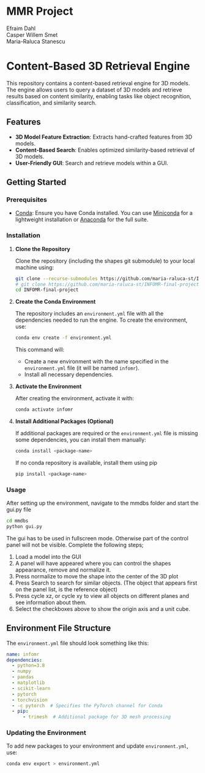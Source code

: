 # MMR Project
Efraim Dahl  
Casper Willem Smet  
Maria-Raluca Stanescu  

# Content-Based 3D Retrieval Engine

This repository contains a content-based retrieval engine for 3D models. The engine allows users to query a dataset of 3D models and retrieve results based on content similarity, enabling tasks like object recognition, classification, and similarity search.

## Features
- **3D Model Feature Extraction**: Extracts hand-crafted features from 3D models.
- **Content-Based Search**: Enables optimized similarity-based retrieval of 3D models.
- **User-Friendly GUI**: Search and retrieve models within a GUI.

## Getting Started

### Prerequisites
- [Conda](https://docs.conda.io/projects/conda/en/latest/user-guide/install/index.html): Ensure you have Conda installed. You can use [Miniconda](https://docs.conda.io/en/latest/miniconda.html) for a lightweight installation or [Anaconda](https://www.anaconda.com/products/individual) for the full suite.

### Installation

1. **Clone the Repository**

   Clone the repository (including the shapes git submodule) to your local machine using:
   ```bash
   git clone --recurse-submodules https://github.com/maria-raluca-st/INFOMR-final-project.git
   # git clone https://github.com/maria-raluca-st/INFOMR-final-project.git  # Alternative when you do not want to include the shapes
   cd INFOMR-final-project

   ```

2. **Create the Conda Environment**

   The repository includes an `environment.yml` file with all the dependencies needed to run the engine. To create the environment, use:

   ```bash
   conda env create -f environment.yml
   ```

   This command will:
   - Create a new environment with the name specified in the `environment.yml` file (it will be named `infomr`).
   - Install all necessary dependencies.

3. **Activate the Environment**

   After creating the environment, activate it with:
   ```bash
   conda activate infomr
   ```

4. **Install Additional Packages (Optional)**

   If additional packages are required or the `environment.yml` file is missing some dependencies, you can install them manually:
   ```bash
   conda install <package-name>
   ```
   If no conda repository is available, install them using pip
    ```bash
   pip install <package-name>
   ```

### Usage

After setting up the environment, navigate to the mmdbs folder and start the gui.py file

```bash
cd mmdbs
python gui.py
```

The gui has to be used in fullscreen mode. Otherwise part of the control panel will not be visible.
Complete the following steps;
1) Load a model into the GUI 
2) A panel will have appeared where you can control the shapes appearance, remove and normalize it.
3) Press normalize to move the shape into the center of the 3D plot
4) Press Search to search for similar objects. (The object that appears first on the panel list, is the reference object)
5) Press cycle xz, or cycle xy to view all objects on different planes and see information about them.
6) Select the checkboxes above to show the origin axis and a unit cube.

## Environment File Structure

The `environment.yml` file should look something like this:
```yaml
name: infomr
dependencies:
  - python=3.8
  - numpy
  - pandas
  - matplotlib
  - scikit-learn
  - pytorch
  - torchvision
  - -c pytorch  # Specifies the PyTorch channel for Conda
  - pip:
      - trimesh  # Additional package for 3D mesh processing
```

### Updating the Environment

To add new packages to your environment and update `environment.yml`, use:
```bash
conda env export > environment.yml
```
